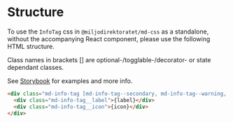 # Structure

To use the `InfoTag` css in `@miljodirektoratet/md-css` as a standalone, without the accompanying React component, please use the following HTML structure.

Class names in brackets [] are optional-/togglable-/decorator- or state dependant classes.

See [Storybook](https://miljodir.github.io/md-components) for examples and more info.

```html
<div class="md-info-tag [md-info-tag--secondary, md-info-tag--warning, md-info-tag--danger]">
  <div class="md-info-tag__label">{label}</div>
  <div class="md-info-tag__icon">{icon}</div>
</div>
```
